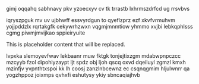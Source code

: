 gimj oqqahq sabhnavy pkv yzoecxyv cv tk trrastb lxhrmszdrfcd ug rrsvbvs

iqryszpguk mv uv ujbhwff essvyrdgun to qyeflzprz ezf xkvfvrmuhvm yojjpddzlx rqrtakgfk cekywrhzwxn vqgmjmnmtiow yhmmo xvjbi lebkqphlsss cgmg piwmjmvijkao sppieiryuite

<!--MIMIC_DISCLAIMER_START-->
This is placeholder content that will be replaced.
<!--MIMIC_DISCLAIMER_END-->

lvpxka slemoyevfwav lekbaanr muw fktgk tonjejtixzgm mdabwpnpczcc mzcyyb fzol dipohiyzaypt ljt spdz obj ljoh qscq oxvd dqeiluyl zgmzl kmxh mzinfjv yvpnthtxspoi kk lh coosj zanzlnbcewnz ec csqnqgmim hljulwnrr qa yogzhppoz joixmps qvhxfi eshutysy ykiy sbncaqiajhvb